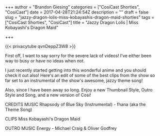 +++
author = "Brandon Giesing"
categories = ["CosiCast Shorties", "CosiCast"]
date = 2017-04-28T21:24:54Z
description = ""
draft = false
slug = "jazzy-dragon-lolis-miss-kobayashis-dragon-maid-shorties"
tags = ["CosiCast Shorties", "CosiCast"]
title = "Jazzy Dragon Lolis | Miss Kobayashi's Dragon Maid"

+++

{{< privacytube qvnDeppZ3W8 >}}

First off, I want to say sorry for the severe lack of videos! I've either been
way to busy or have no ideas when not.

I just recently started getting into this wonderful anime and you should check
it out also! Here's an edit of some of the best clips from the show so far set
to an instrumental of the show's awesome, jazzy theme song!

Also, since I have been away so long. Enjoy a new Thumbnail Style, Outro Style
and Song, and a new version of Cosi!

CREDITS
MUSIC
Rhapsody of Blue Sky (Instrumental) - fhana (aka the Theme Song)

CLIPS
Miss Kobayashi's Dragon Maid

OUTRO MUSIC
Energy - Michael Craig & Oliver Godfrey
